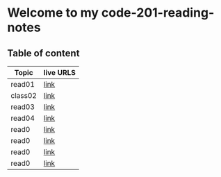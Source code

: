 # Welcome to my code-201-reading-notes

## Table of content


| Topic      | live URLS |
| ----------- | ----------- |
| read01     | [link](https://khaledabuzenah.github.io/code-201-reading-notes/read01)       |
| class02   | [link](https://khaledabuzenah.github.io/code-201-reading-notes/class02)        |
| read03   | [link](https://khaledabuzenah.github.io/code-201-reading-notes/read03)        |
| read04   | [link](https://khaledabuzenah.github.io/code-201-reading-notes/read04)        |
| read0   | [link]()        |
| read0  | [link]()        |
| read0  | [link]()       |
| read0  | [link]()        |

